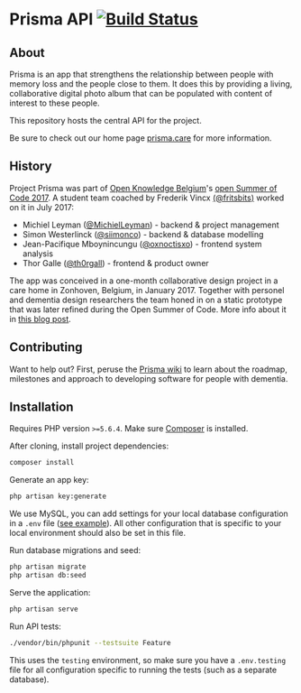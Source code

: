 # Prisma API [![Build Status](https://travis-ci.org/Prisma/api.svg?branch=master)](https://travis-ci.org/Prisma/api)

## About

Prisma is an app that strengthens the relationship between people with memory loss and the people close to them. It does this by providing a living, collaborative digital photo album that can be populated with content of interest to these people.

This repository hosts the central API for the project.

Be sure to check out our home page [prisma.care](http://prisma.care) for more information.

## History

Project Prisma was part of [Open Knowledge Belgium](https://www.openknowledge.be/)'s [open Summer of Code 2017](http://2017.summerofcode.be/). A student team coached by Frederik Vincx [(@fritsbits)](https://github.com/fritsbits) worked on it in July 2017:

* Michiel Leyman ([@MichielLeyman](https://github.com/MichielLeyman)) - backend & project management
* Simon Westerlinck ([@siimonco](https://github.com/siimonco)) - backend & database modelling
* Jean-Pacifique Mboynincungu ([@oxnoctisxo](https://github.com/oxnoctisxo)) - frontend system analysis
* Thor Galle ([@th0rgall](https://github.com/th0rgall)) - frontend & product owner

The app was conceived in a one-month collaborative design project in a care home in Zonhoven, Belgium, in January 2017. Together with personel and dementia design researchers the team honed in on a static prototype that was later refined during the Open Summer of Code. More info about it in [this blog post](http://www.frederikvincx.com/project-prisma-helping-people-with-dementia/).

## Contributing

Want to help out?
First, peruse the [Prisma wiki](https://github.com/Prisma/documentation/wiki) to learn about the roadmap, milestones and approach to developing software for people with dementia.

## Installation

Requires PHP version `>=5.6.4`.
Make sure [Composer](https://getcomposer.org/) is installed.

After cloning, install project dependencies:  
```bash
composer install
```

Generate an app key:
```bash
php artisan key:generate
```

We use MySQL, you can add settings for your local database configuration in a `.env` file ([see example](https://github.com/Prisma/api/blob/develop/.env.example)). All other configuration that is specific to your local environment should also be set in this file.

Run database migrations and seed:
```bash
php artisan migrate
php artisan db:seed
```

Serve the application:  
```bash
php artisan serve
```

Run API tests:  
```bash
./vendor/bin/phpunit --testsuite Feature
```  
This uses the `testing` environment, so make sure you have a `.env.testing` file for all configuration specific to running the tests (such as a separate database).

